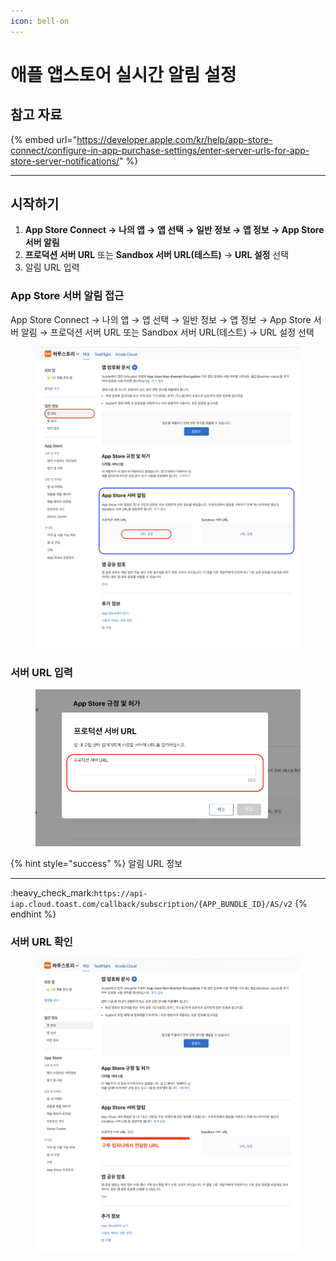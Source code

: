 ```yaml
---
icon: bell-on
---
```


# 애플 앱스토어 실시간 알림 설정

## 참고 자료

{% embed url="https://developer.apple.com/kr/help/app-store-connect/configure-in-app-purchase-settings/enter-server-urls-for-app-store-server-notifications/" %}

***

## 시작하기

1. **App Store Connect → 나의 앱 → 앱 선택 → 일반 정보 → 앱 정보 → App Store 서버 알림**
2. **프로덕션 서버 URL** 또는 **Sandbox 서버 URL(테스트)** → **URL 설정** 선택
3. 알림 URL 입력

### App Store 서버 알림 접근

App Store Connect → 나의 앱 → 앱 선택 → 일반 정보 → 앱 정보 → App Store 서버 알림 → 프로덕션 서버 URL 또는 Sandbox 서버 URL(테스트) → URL 설정 선택

<figure><img src="../../.gitbook/assets/apple_realtime_01.png" alt=""><figcaption></figcaption></figure>

### 서버 URL 입력

<figure><img src="../../.gitbook/assets/apple_realtime_02.png" alt=""><figcaption></figcaption></figure>

{% hint style="success" %}
알림 URL 정보

***

:heavy\_check\_mark:`https://api-iap.cloud.toast.com/callback/subscription/{APP_BUNDLE_ID}/AS/v2`
{% endhint %}

### 서버 URL 확인

<figure><img src="../../.gitbook/assets/apple_realtime_03.png" alt=""><figcaption></figcaption></figure>
